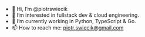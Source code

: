 - 👋 Hi, I’m @piotrswiecik
- 👀 I’m interested in fullstack dev & cloud engineering.
- 🌱 I’m currently working in Python, TypeScript & Go.
- 📫 How to reach me: piotr.swiecik@gmail.com

<!---
piotrswiecik/piotrswiecik is a ✨ special ✨ repository because its `README.md` (this file) appears on your GitHub profile.
You can click the Preview link to take a look at your changes.
--->

